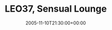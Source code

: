 ---
templateKey: event
guid: 0892d36b-6eab-11ea-99c5-002590d1d1b0
date: 2005-11-10T21:30:00+00:00
eventTime: '9:30pm'
title: LEO37, Sensual Lounge
artist: LEO37
city: Toronto
venue: Sensual Lounge
group: Tim Shia
guests: Al Buddy Black, Test Pattern
---